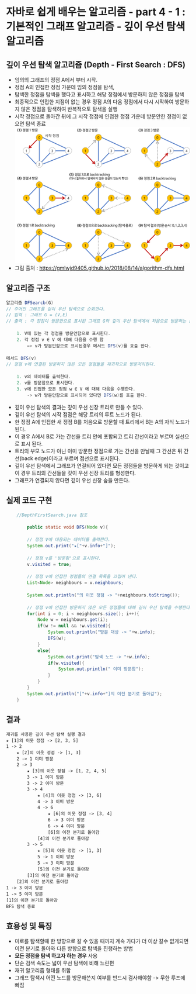 # 자바로 쉽게 배우는 알고리즘 - part 4 - 1 : 기본적인 그래프 알고리즘 - 깊이 우선 탐색 알고리즘
## 깊이 우선 탐색 알고리즘 (Depth - First Search : DFS)
- 임의의 그래프의 정점 A에서 부터 시작.
- 정점 A의 인접한 정점 가운데 임의 정점을 탐색,
- 탐색한 정점을 탐색을 했다고 표시하고 해당 정점에서 방문하지 않은 정점을 탐색
- 최종적으로 인접한 지점이 없는 경우 정점 A의 다음 정점에서 다시 시작하여 방문하지 않은 정점을 탐색하여 반복적으토 탐색을 실행
- 시작 정점으로 돌아간 뒤에 그 시작 정점에 인접한 정점 가운데 방문안한 정점이 없으면 탐색 종료
![DFS](/images/dfs.png)
- 그림 출처 : https://gmlwjd9405.github.io/2018/08/14/algorithm-dfs.html

## 알고리즘 구조

``` java
알고리즘 DFSearcb(G)
// 주어진 그래프를 깊이 우선 탐색으로 순회한다.
// 입력 : 그래프 G = (V,E)
// 출력 : 각 정점이 방문한으로 표시된 그래프 G와 깊이 우선 탐색에서 처음으로 방문하는 순서대로 출력된 정점들

    1. V에 있는 각 정점을 방문안함으로 표시한다.
    2. 각 정점 v ∈ V 에 대해 다음을 수행 함
        => v가 방문안함으로 표시된경우 메서드 DFS(v)를 호출 한다.

메서드 DFS(v)
// 정점 v에 연결된 방문하지 않은 모든 정점들을 재귀적으로 방문처리한다.

    1. v의 데이터를 출력한다.
    2. v를 방문함으로 표시한다.
    3. v에 인접한 모든 정점 w ∈ V 에 대해 다음을 수행한다.
        -> w가 방문안함으로 표시되어 있다면 DFS(w)를 호출 한다.
```

- 깊이 우선 탐색의 결과는 깊이 우선 신장 트리로 만들 수 있다.
- 깊이 우선 탐색의 시작 점점은 해당 트리의 루트 노드가 된다.
- 한 정점 A에 인접한 새 정점 B를 처음으로 방문할 때 트리에서 B는 A의 자식 노드가 된다.
- 이 경우 A에서 B로 가는 간선을 트리 안에 포함되고 트리 간선이라고 부르며 실선으로 표시 된다.
- 트리의 부모 노드가 아닌 이미 방문한 정점으로 가는 간선을 만날때 그 간선은 뒤 간선(back edge)이라고 부르며 점선으로 표시된다.
- 깊이 우선 탐색에서 그래프가 연결되어 있다면 모든 정점들을 방문하게 되는 것이고 이 경우 트리의 간선들을 깇이 우선 신장 트리를 형성한다.
- 그래프가 연결되지 않다면 깊이 우선 신장 숲을 만든다. 


## 실제 코드 구현

``` java 
    //DepthFirstSearch.java 참조

        public static void DFS(Node v){

        // 정점 V에 대응되는 데이터를 출력한다.
        System.out.print("★["+v.info+"]");

        // 정점 v를 '방문함'으로 표시한다.
        v.visited = true;

        // 정점 v에 인접한 정점들의 연결 목록을 끄집어 낸다.
        List<Node> neighbours = v.neighbours;

        System.out.println("의 이웃 정점 -> "+neighbours.toString());

        // 정점 v에 인접한 방문하지 않은 모든 정점들에 대해 깊이 우선 탐색을 수행한다.
        for(int i = 0; i < neighbours.size(); i++){            
            Node w = neighbours.get(i);
            if(w != null && !w.visited){
                System.out.println("방문 대상 -> "+w.info);
                DFS(w);
            }
            else{
                System.out.print("탐색 노드 -> "+w.info);
                if(w.visited){
                    System.out.println(" 이미 방문함");
                }
            }
        }
        System.out.println("["+v.info+"]의 이전 분기로 돌아감");
    }
```
## 결과

```linux
재귀를 사용한 깊이 우선 탐색 실행 결과
★ [1]의 이웃 정점 -> [2, 3, 5]   
1 -> 2
    ★ [2]의 이웃 정점 -> [1, 3]      
    2 -> 1 이미 방문
    2 -> 3
        ★ [3]의 이웃 정점 -> [1, 2, 4, 5]
        3 -> 1 이미 방문
        3 -> 2 이미 방문
        3 -> 4
            ★ [4]의 이웃 정점 -> [3, 6]      
            4 -> 3 이미 방문
            4 -> 6
                ★ [6]의 이웃 정점 -> [3, 4]      
                6 -> 3 이미 방문
                6 -> 4 이미 방문
                [6]의 이전 분기로 돌아감
            [4]의 이전 분기로 돌아감
        3 -> 5
            ★ [5]의 이웃 정점 -> [1, 3]      
            5 -> 1 이미 방문
            5 -> 3 이미 방문
            [5]의 이전 분기로 돌아감
        [3]의 이전 분기로 돌아감
    [2]의 이전 분기로 돌아감
1 -> 3 이미 방문
1 -> 5 이미 방문
[1]의 이전 분기로 돌아감
BFS 탐색 종료

```

## 효용성 및 특징
- 미로를 탐색할때 한 방향으로 갈 수 있을 때까지 계속 가다가 더 이상 갈수 없게되면 이전 분기로 돌아와 다른 방향으로 탐색을 진행하는 방법
- **모든 정점을 탐색 하고자 하는 경우** 사용 
- 단순 검색 속도는 넓이 우선 탐색에 비해 느린편
- 재귀 알고리즘 형태를 취함
- 그래프 탐색시 어떤 노드를 방문해쓴지 여부를 반드시 검사해야함 -> 무한 루프에 빠짐